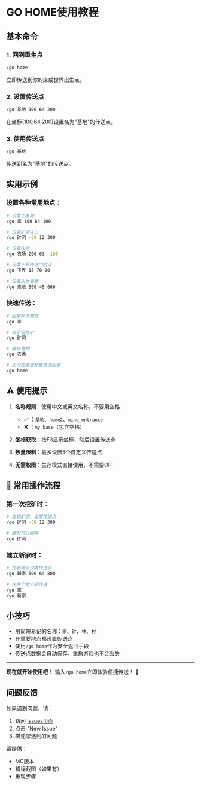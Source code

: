 # GO HOME使用教程

## 基本命令

### 1. 回到重生点
```bash
/go home
```
立即传送到你的床或世界出生点。

### 2. 设置传送点
```bash
/go 基地 100 64 200
```
在坐标(100,64,200)设置名为"基地"的传送点。

### 3. 使用传送点
```bash
/go 基地
```
传送到名为"基地"的传送点。

## 实用示例

### 设置各种常用地点：
```bash
# 设置主基地
/go 家 100 64 100

# 设置矿洞入口
/go 矿洞 -50 12 300

# 设置农场
/go 农场 200 63 -100

# 设置下界传送门附近
/go 下界 15 70 90

# 设置末地要塞
/go 末地 800 45 600
```

### 快速传送：
```bash
# 回家补充物资
/go 家

# 去矿洞挖矿
/go 矿洞

# 收获食物
/go 农场

# 无论在哪里都能快速回家
/go home
```

## ⚠️ 使用提示

1. **名称规则**：使用中文或英文名称，不要用空格
   - ✅ ：`基地`、`home2`、`mine_entrance`
   - ❌ ：`my base`（包含空格）

2. **坐标获取**：按F3显示坐标，然后设置传送点

3. **数量限制**：最多设置5个自定义传送点

4. **无需权限**：生存模式直接使用，不需要OP

## 🔄 常用操作流程

### 第一次挖矿时：
```bash
# 发现矿洞，设置传送点
/go 矿洞 -50 12 300

# 随时可以回来
/go 矿洞
```

### 建立新家时：
```bash
# 在新地点设置传送点
/go 新家 500 64 800

# 在两个地方间往返
/go 家
/go 新家
```

## 小技巧

- 用简短易记的名称：`家`、`矿`、`林`、`村`
- 在重要地点都设置传送点
- 使用`/go home`作为安全返回手段
- 传送点数据会自动保存，重启游戏也不会丢失

---

**现在就开始使用吧！** 输入`/go home`立即体验便捷传送！ 🚀



## 问题反馈

如果遇到问题，请：

1. 访问 [Issues页面](https://github.com/BX/go-home-mod/issues)
2. 点击 "New Issue"
3. 描述您遇到的问题

请提供：
- MC版本
- 错误截图（如果有）
- 重现步骤
